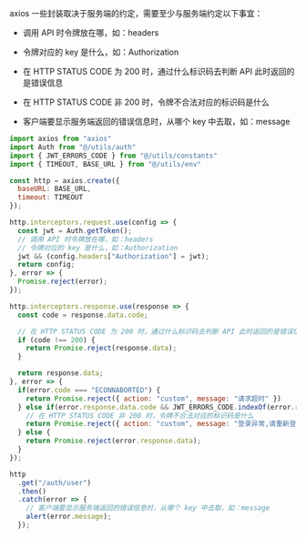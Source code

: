 axios 一些封装取决于服务端的约定，需要至少与服务端约定以下事宜：

- 调用 API 时令牌放在哪，如：headers

- 令牌对应的 key 是什么，如：Authorization

- 在 HTTP STATUS CODE 为 200 时，通过什么标识码去判断 API 此时返回的是错误信息

- 在 HTTP STATUS CODE 非 200 时，令牌不合法对应的标识码是什么

- 客户端要显示服务端返回的错误信息时，从哪个 key 中去取，如：message

```javascript
import axios from "axios"
import Auth from "@/utils/auth"
import { JWT_ERRORS_CODE } from "@/utils/constants"
import { TIMEOUT, BASE_URL } from "@/utils/env"

const http = axios.create({
  baseURL: BASE_URL,
  timeout: TIMEOUT
});

http.interceptors.request.use(config => {
  const jwt = Auth.getToken();
  // 调用 API 时令牌放在哪，如：headers
  // 令牌对应的 key 是什么，如：Authorization
  jwt && (config.headers["Authorization"] = jwt);
  return config;
}, error => {
  Promise.reject(error);
});

http.interceptors.response.use(response => {
  const code = response.data.code;

  // 在 HTTP STATUS CODE 为 200 时，通过什么标识码去判断 API 此时返回的是错误信息
  if (code !== 200) {
    return Promise.reject(response.data);
  }

  return response.data;
}, error => {
  if(error.code === "ECONNABORTED") {
    return Promise.reject({ action: "custom", message: "请求超时" })
  } else if(error.response.data.code && JWT_ERRORS_CODE.indexOf(error.response.data.code) > -1) {
    // 在 HTTP STATUS CODE 非 200 时，令牌不合法对应的标识码是什么
    return Promise.reject({ action: "custom", message: "登录异常,请重新登录!" })
  } else {
    return Promise.reject(error.response.data);
  }
});

http
  .get("/auth/user")
  .then()
  .catch(error => {
    // 客户端要显示服务端返回的错误信息时，从哪个 key 中去取，如：message
    alert(error.message);
  });
```
